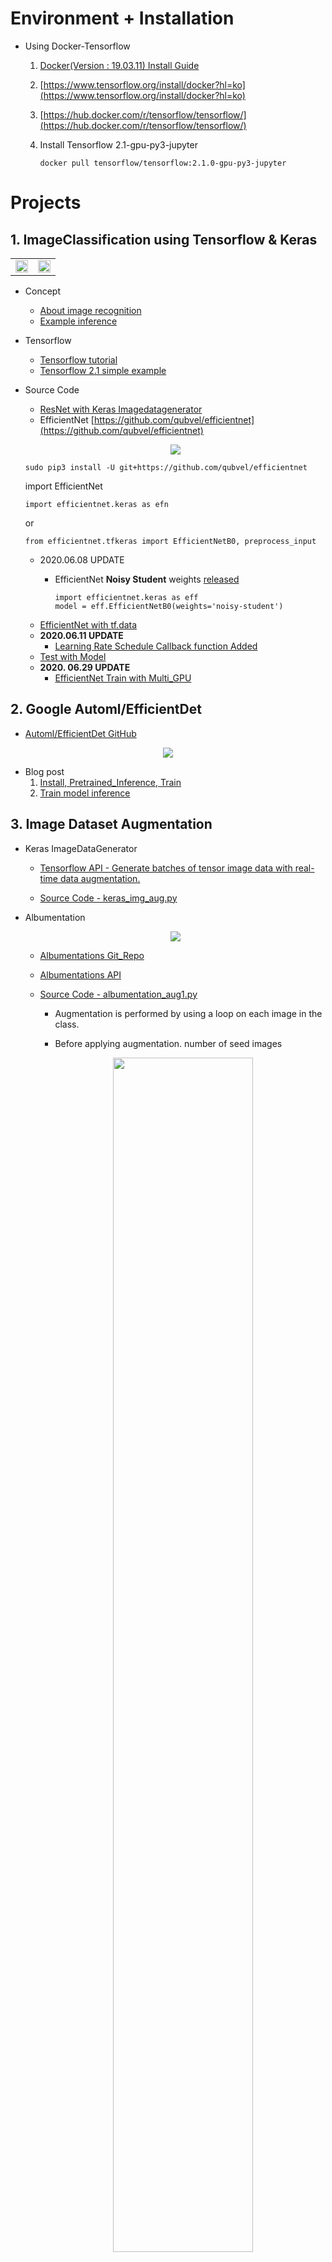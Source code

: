 # Environment + Installation
 - Using Docker-Tensorflow  
  
   1. [Docker(Version : 19.03.11) Install Guide](https://pervin0527.github.io/docker/)
   2. [https://www.tensorflow.org/install/docker?hl=ko](https://www.tensorflow.org/install/docker?hl=ko)
   3. [https://hub.docker.com/r/tensorflow/tensorflow/](https://hub.docker.com/r/tensorflow/tensorflow/)
   4. Install Tensorflow 2.1-gpu-py3-jupyter  
   
          docker pull tensorflow/tensorflow:2.1.0-gpu-py3-jupyter
         

# Projects

## 1. ImageClassification using Tensorflow & Keras

   <table border="0">
   <tr>
      <td>
      <img src="./doc_imgs/img_0004.jpg" width="100%" />
      </td>
      <td>
      <img src="./doc_imgs/img_0002.jpg", width="100%" />
      </td>
   </tr>
   </table>

   - Concept
      - [About image recognition](http://research.sualab.com/introduction/2017/11/29/image-recognition-overview-1.html)
      - [Example inference](http://research.sualab.com/practice/2018/01/17/image-classification-deep-learning.html)

   - Tensorflow
      - [Tensorflow tutorial](https://github.com/pervin0527/pervinco/blob/master/tensorflow_tutorial.md)
      - [Tensorflow 2.1 simple example](https://www.kaggle.com/philculliton/a-simple-tf-2-1-notebook)

   - Source Code
     - [ResNet with Keras Imagedatagenerator](https://github.com/pervin0527/pervinco/blob/master/source/keras_resnet50_train.py)
     - EfficientNet [https://github.com/qubvel/efficientnet](https://github.com/qubvel/efficientnet)
     
     <p align="center"><img src="/doc_imgs/efficientnet.png"></p>

         sudo pip3 install -U git+https://github.com/qubvel/efficientnet
    
      import EfficientNet

         import efficientnet.keras as efn

        or  

         from efficientnet.tfkeras import EfficientNetB0, preprocess_input

      - 2020.06.08 UPDATE
        - EfficientNet **Noisy Student** weights [released](https://www.kaggle.com/c/bengaliai-cv19/discussion/132894)

              import efficientnet.keras as eff
              model = eff.EfficientNetB0(weights='noisy-student')

     - [EfficientNet with tf.data](https://github.com/pervin0527/pervinco/blob/master/source/Efnet_tf_data_train.py)
     - **2020.06.11 UPDATE**
       - [Learning Rate Schedule Callback function Added](https://github.com/pervin0527/pervinco/blob/05ba90f7a1921ddc84c79f3be8c232119de0b0e6/source/Efnet_tf_data_train.py#L147)
     - [Test with Model](https://github.com/pervin0527/pervinco/blob/master/source/tf2_model_test.py)
     - **2020. 06.29 UPDATE**
       - [EfficientNet Train with Multi_GPU](https://github.com/pervin0527/pervinco/blob/master/source/Efnet_multi_gpu_train.py)
     
 
## 2. Google Automl/EfficientDet    
   - [Automl/EfficientDet GitHub](https://github.com/google/automl/tree/master/efficientdet)
    
   <p align="center"><img src="/doc_imgs/efficientdet.png"></p>  
   
   - Blog post  
     1. [Install, Pretrained_Inference, Train](https://pervin0527.github.io/efficientdet/)  
     2. [Train model inference](https://pervin0527.github.io/efficientdet2/)


## 3. Image Dataset Augmentation
   - Keras ImageDataGenerator  
     - [Tensorflow API - Generate batches of tensor image data with real-time data augmentation.](https://www.tensorflow.org/api_docs/python/tf/keras/preprocessing/image/ImageDataGenerator?version=nightly)

     - [Source Code - keras_img_aug.py](https://github.com/pervin0527/pervinco/blob/master/source/keras_img_aug.py)
    
   - Albumentation  
    
       <p align="center"><img src="/doc_imgs/albumentation.jpeg"></p>

      - [Albumentations Git_Repo](https://github.com/albumentations-team/albumentations)
      - [Albumentations API ](https://albumentations.readthedocs.io/en/latest/api/augmentations.html#module-albumentations.augmentations.functional)
      - [Source Code - albumentation_aug1.py](https://github.com/pervin0527/pervinco/blob/master/source/albumentation_aug1.py)  
          - Augmentation is performed by using a loop on each image in the class.

          - Before applying augmentation.  number of seed images
          <p align="center"><img src="/doc_imgs/alb_graph1.png" width=70%></p>  
          <p align="center"><img src="/doc_imgs/alb_graph2.png" width=70%></p>

          - After applying augmentation.
          <p align="center"><img src="/doc_imgs/alb_graph3.png" width=70%></p> 

      -  [Source Code - albumentation_aug2.py](https://github.com/pervin0527/pervinco/blob/master/source/albumentation_aug2.py)  
          - The number of images in classes are same as the number entered by the user.
            <p align="center"><img src="/doc_imgs/alb_graph4.png" width=70%></p>  
    
      - Note
          - [What does mean p??](https://github.com/albumentations-team/albumentations/issues/586#issue-596422426)

          - [What is CLAHE?](https://opencv-python.readthedocs.io/en/latest/doc/20.imageHistogramEqualization/imageHistogramEqualization.html#clahe-contrast-limited-adaptive-histogram-equalization)
  

      - [Source Code - albumentation_voc_aug.py](https://github.com/pervin0527/pervinco/blob/master/source/albumentation_voc_aug.py)
        -  Augmentation for VOC PASCAL dataset.
        -  Save the augmented image and xml file.
        -  **This code only applies to voc pascal foramt.**

                  python3 albumentation_voc_aug.py \
                  ./VOC2012/JPEGImages \     # Image dataset path
                  ./VOC2012/Annotations \    # Annotation dataset path 
                  ./VOC2012/Augmentations    # Path to save augmentation applied file
        
      <table border="0">
      <tr>
         <td>
         <img src="./doc_imgs/voc_aug1.png" width="150%" />
         </td>
         <td>
         <img src="./doc_imgs/voc_aug2.png", width="150%" />
         </td>
      </tr>
      </table>
  
      -  Performance
         Augmentation options
         - Shift (limit=0.2)
         - Rotate (range=360)

         Tools | 100 augmented images per sec
         ----- | ------------
         Keras Aug | 0.02068s
         Albumentation | 0.00211s

         Albumentation is 9.8 times faster than Keras_augmentation.


## 4. Model Ensemble
   - [Blog post](https://pervin0527.github.io/ensemble/)
   - [Tensorflow keras Ensemble](https://www.tensorflow.org/guide/keras/functional)
   - [Source Code](https://github.com/pervin0527/pervinco/blob/master/source/assemble_train.py)


## 5. Multi Label ImageClassification

   <table border="0">
   <tr>
      <td>
      <img src="./doc_imgs/mlc.jpeg" width="100%" />
      </td>
      <td>
      <img src="./doc_imgs/mlc2.png", width="100%" />
      </td>
   </tr>
   </table>

  - [Blog post](https://pervin0527.github.io/multilabelclassification/)
  - [Reference](https://www.analyticsvidhya.com/blog/2019/04/build-first-multi-label-image-classification-model-python/)
  - Source Code  
     - [Training](https://github.com/pervin0527/pervinco/blob/master/source/multi_label_train.py)  
     - [Predict](https://github.com/pervin0527/pervinco/blob/master/source/tf2_multi_label_predict.py)  
     - [Using tf.data training](https://github.com/pervin0527/pervinco/blob/master/source/tf2_multi_label_classification.py)


## 6. Tensorflow 2.x tf.data
   - [Blog post](https://pervin0527.github.io/tf2-data/)
   - [Tutorial](https://gist.github.com/pervin0527/e9af4e0faab83243cb7f26990cac77f8)  
   - [Source Code](https://github.com/pervin0527/pervinco/blob/master/source/tf2_image_classification.py)
   - [Multi-label classification](https://pervin0527.github.io/tf2-data2/)

## 7. Yolo v4

   <p align="center"><img src="/doc_imgs/yolov4.png"></p>

   - [Official](https://github.com/AlexeyAB/darknet)
     - [Requirements](https://github.com/AlexeyAB/darknet#requirements)
     - [Compile using make](https://github.com/AlexeyAB/darknet#how-to-compile-on-linux-using-make)
     - Demo  
    
           ./darknet detector test cfg/coco.data cfg/yolov4.cfg yolov4.weights -thresh 0.25

     - [How to Train](https://github.com/AlexeyAB/darknet#how-to-train-to-detect-your-custom-objects)

  - [Blog post + Codes](https://pervin0527.github.io/YOLOv4/)


# Resource
  - Open Datasets
     - 유명한 공개 데이터 저장소
         - UC 얼바인(Irvine) 머신러닝 저장소(http://archive.ics.uci.edu/ml))
         - 캐글(Kaggle) 데이터셋(http://www.kaggle.com/datasets)
         - 아마존 AWS 데이터셋(https://registry.opendata.aws)

     - 메타 포털(공개 데이터 저장소가 나열되어 있다.)
         - 데이터 포털(Data Portals)(http://dataportals.org)
         - 오픈 데이터 모니터(Open Data Monitor)(http://opendatamonitor.eu)
         - 퀀들(Quandl)(http://quandl.com)

     - 인기 있는 공개 데이터 저장소가 나열되어 있는 다른 페이지
         - 위키백과 머신러닝 데이터셋 목록(https://en.wikipedia.org/wiki/List_of_datasets_for_machine-learning_research)
         - Quora.com(https://homl.info/10)
         - 데이터셋 서브레딧(subreddit)(http://www.reddit.com/r/datasets)
         - awesome-public-datasets(https://github.com/awesomedata/awesome-public-datasets#agriculture)
  
 - [Reference](https://github.com/pervin0527/pervinco/blob/master/reference.md)
 - [Tensorflow Guide Book](https://github.com/pervin0527/pervinco/blob/master/tensorflow_tutorial.md)

# Hands on Machine-Learning 2
   - [Chapter 1](https://github.com/pervin0527/pervinco/blob/master/hands_on_ml_2/chapter1.ipynb)
   - [Chapter 2](https://github.com/pervin0527/pervinco/blob/master/hands_on_ml_2/chapter2.ipynb)

# InterMinds Projects
  1. [Smart Checkout Table](https://pervin0527.github.io/SCO/) - 2019.05 ~ 2019.12 Fin.
  2. Smart Shelf - 2020.01 ~ This project is currently in progress.

# [Reference](https://github.com/pervin0527/pervinco/blob/master/reference.md)
